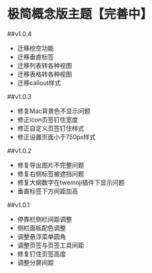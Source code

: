 # 极简概念版主题【完善中】

##v1.0.4
* 迁移挖空功能
* 迁移垂直标签
* 迁移列表转各种视图
* 迁移表格转各种视图
* 迁移callout样式

##v1.0.3
* 修复Mac背景色不显示问题
* 修正icon页签钉住宽度
* 修正自定义页签钉住样式
* 修正设置页面小于750px样式

##v1.0.2
* 修复导出图片不完整问题
* 修复右侧标签被遮挡问题
* 修复大纲数字在twemoji插件下显示问题
* 垂直标签下方间距加高

##v1.0.1
* 停靠栏侧栏间距调整
* 侧栏面板配色调整
* 调整悬浮菜单圆角
* 调整页签与页签工具间距
* 修复钉住页签高度
* 调整分屏间距